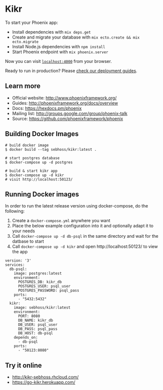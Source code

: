 # Kikr

To start your Phoenix app:

  * Install dependencies with `mix deps.get`
  * Create and migrate your database with `mix ecto.create && mix ecto.migrate`
  * Install Node.js dependencies with `npm install`
  * Start Phoenix endpoint with `mix phoenix.server`

Now you can visit [`localhost:4000`](http://localhost:4000) from your browser.

Ready to run in production? Please [check our deployment guides](http://www.phoenixframework.org/docs/deployment).

## Learn more

  * Official website: http://www.phoenixframework.org/
  * Guides: http://phoenixframework.org/docs/overview
  * Docs: https://hexdocs.pm/phoenix
  * Mailing list: http://groups.google.com/group/phoenix-talk
  * Source: https://github.com/phoenixframework/phoenix

## Building Docker Images

```
# build docker image
$ docker build --tag sebhoss/kikr:latest .

# start postgres database
$ docker-compose up -d postgres

# build & start kikr app
$ docker-compose up -d kikr
# visit http://localhost:50123/
```

## Running Docker images

In order to run the latest release version using docker-compose, do the following:

1. Create a `docker-compose.yml` anywhere you want
2. Place the below example configuration into it and optionally adapt it to your needs
3. Call `docker-compose up -d db-psql` in the same directory and wait for the datbase to start
4. Call `docker-compose up -d kikr` and open http://localhost:50123/ to view the app

```
version: '3'
services:
  db-psql:
    image: postgres:latest
    environment:
      POSTGRES_DB: kikr_db
      POSTGRES_USER: psql_user
      POSTGRES_PASSWORD: psql_pass
    ports:
      - "5432:5432"
  kikr:
    image: sebhoss/kikr:latest
    environment:
      PORT: 8080
      DB_NAME: kikr_db
      DB_USER: psql_user
      DB_PASS: psql_pass
      DB_HOST: db-psql
    depends_on:
      - db-psql
    ports:
      - "50123:8080" 
```

## Try it online

* http://kikr-sebhoss.rhcloud.com/
* https://go-kikr.herokuapp.com/

